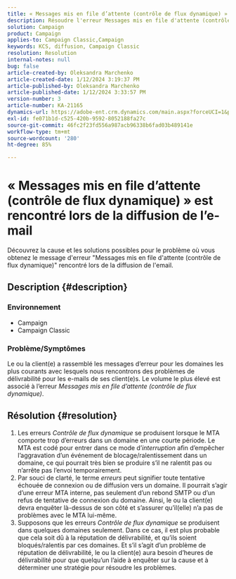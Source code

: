 ```yaml
---
title: « Messages mis en file d’attente (contrôle de flux dynamique) » est rencontré lors de la diffusion de l’e-mail
description: Résoudre l'erreur Messages mis en file d'attente (contrôle de flux dynamique) lors de la diffusion de l'email
solution: Campaign
product: Campaign
applies-to: Campaign Classic,Campaign
keywords: KCS, diffusion, Campaign Classic
resolution: Resolution
internal-notes: null
bug: false
article-created-by: Oleksandra Marchenko
article-created-date: 1/12/2024 3:19:37 PM
article-published-by: Oleksandra Marchenko
article-published-date: 1/12/2024 3:33:57 PM
version-number: 3
article-number: KA-21165
dynamics-url: https://adobe-ent.crm.dynamics.com/main.aspx?forceUCI=1&pagetype=entityrecord&etn=knowledgearticle&id=c1d08afc-5db1-ee11-a569-6045bd006b4b
exl-id: fe071b1d-c525-420b-9592-8052188fa27c
source-git-commit: 46fc2f23fd556a987acb96338b6fad03b489141e
workflow-type: tm+mt
source-wordcount: '280'
ht-degree: 85%

---
```


# « Messages mis en file d’attente (contrôle de flux dynamique) » est rencontré lors de la diffusion de l’e-mail


Découvrez la cause et les solutions possibles pour le problème où vous obtenez le message d&#39;erreur &quot;Messages mis en file d&#39;attente (contrôle de flux dynamique)&quot; rencontré lors de la diffusion de l&#39;email.

## Description {#description}


### <b>Environnement</b>

- Campaign
- Campaign Classic




### <b>Problème/Symptômes</b>

Le ou la client(e) a rassemblé les messages d’erreur pour les domaines les plus courants avec lesquels nous rencontrons des problèmes de délivrabilité pour les e-mails de ses client(e)s. Le volume le plus élevé est associé à l’erreur *Messages mis en file d’attente (contrôle de flux dynamique)*.


## Résolution {#resolution}


1. Les erreurs *Contrôle de flux dynamique* se produisent lorsque le MTA comporte trop d’erreurs dans un domaine en une courte période. Le MTA est codé pour entrer dans ce mode d’*interruption* afin d’empêcher l’aggravation d’un événement de blocage/ralentissement dans un domaine, ce qui pourrait très bien se produire s’il ne ralentit pas ou n’arrête pas l’envoi temporairement.
2. Par souci de clarté, le terme *erreurs* peut signifier toute tentative échouée de connexion ou de diffusion vers un domaine. Il pourrait s’agir d’une erreur MTA interne, pas seulement d’un rebond SMTP ou d’un refus de tentative de connexion du domaine. Ainsi, le ou la client(e) devra enquêter là-dessus de son côté et s’assurer qu’il(elle) n’a pas de problèmes avec le MTA lui-même.
3. Supposons que les erreurs *Contrôle de flux dynamique* se produisent dans quelques domaines seulement. Dans ce cas, il est plus probable que cela soit dû à la réputation de délivrabilité, et qu’ils soient bloqués/ralentis par ces domaines. Et s’il s’agit d’un problème de réputation de délivrabilité, le ou la client(e) aura besoin d’heures de délivrabilité pour que quelqu’un l’aide à enquêter sur la cause et à déterminer une stratégie pour résoudre les problèmes.
